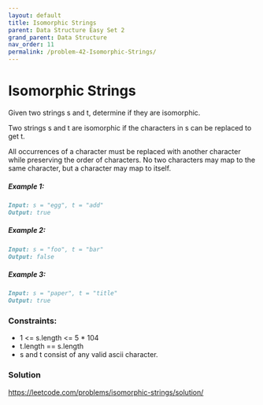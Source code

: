 ```yaml
---
layout: default
title: Isomorphic Strings
parent: Data Structure Easy Set 2
grand_parent: Data Structure
nav_order: 11
permalink: /problem-42-Isomorphic-Strings/
---
```

# Isomorphic Strings

Given two strings s and t, determine if they are isomorphic.

Two strings s and t are isomorphic if the characters in s can be replaced to get t.

All occurrences of a character must be replaced with another character while preserving the order of characters. No two characters may map to the same character, but a character may map to itself.

##### Example 1:
```markdown
Input: s = "egg", t = "add"
Output: true
```

##### Example 2:
```markdown
Input: s = "foo", t = "bar"
Output: false
```
##### Example 3:
```markdown
Input: s = "paper", t = "title"
Output: true
```
### Constraints:

* 1 <= s.length <= 5 * 104
* t.length == s.length
* s and t consist of any valid ascii character.

### Solution 
https://leetcode.com/problems/isomorphic-strings/solution/
